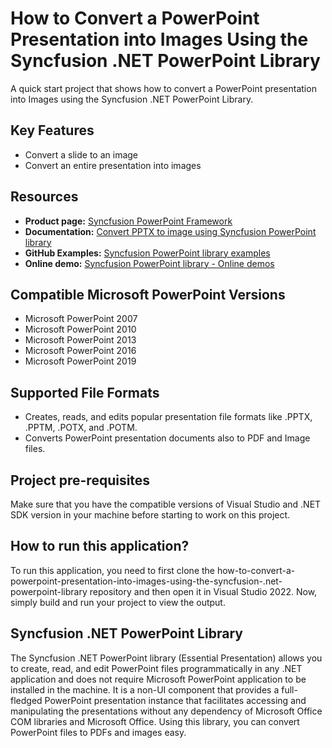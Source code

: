 # How to Convert a PowerPoint Presentation into Images Using the Syncfusion .NET PowerPoint Library
A quick start project that shows how to convert a PowerPoint presentation into Images using the Syncfusion .NET PowerPoint Library.

## Key Features
-	Convert a slide to an image 
-	Convert an entire presentation into images 

## Resources

- **Product page:** [Syncfusion PowerPoint Framework](https://www.syncfusion.com/document-processing/powerpoint-framework/net)
- **Documentation:** [Convert PPTX to image using Syncfusion PowerPoint library](https://help.syncfusion.com/file-formats/presentation/presentation-to-image)
- **GitHub Examples:** [Syncfusion PowerPoint library examples](https://github.com/SyncfusionExamples/PowerPoint-Examples)
- **Online demo:** [Syncfusion PowerPoint library - Online demos](https://ej2.syncfusion.com/aspnetcore/PowerPoint/Default#/material3)

## Compatible Microsoft PowerPoint Versions
- Microsoft PowerPoint 2007
- Microsoft PowerPoint 2010
- Microsoft PowerPoint 2013
- Microsoft PowerPoint 2016
- Microsoft PowerPoint 2019

## Supported File Formats
- Creates, reads, and edits popular presentation file formats like .PPTX, .PPTM, .POTX, and .POTM.
- Converts PowerPoint presentation documents also to PDF and Image files.

## Project pre-requisites
Make sure that you have the compatible versions of Visual Studio and .NET SDK version in your machine before starting to work on this project.

## How to run this application?
To run this application, you need to first clone the how-to-convert-a-powerpoint-presentation-into-images-using-the-syncfusion-.net-powerpoint-library repository and then open it in Visual Studio 2022. Now, simply build and run your project to view the output.

## Syncfusion .NET PowerPoint Library
The Syncfusion .NET PowerPoint library (Essential Presentation) allows you to create, read, and edit PowerPoint files programmatically in any .NET application and does not require Microsoft PowerPoint application to be installed in the machine. It is a non-UI component that provides a full-fledged PowerPoint presentation instance that facilitates accessing and manipulating the presentations without any dependency of Microsoft Office COM libraries and Microsoft Office. Using this library, you can convert PowerPoint files to PDFs and images easy.
